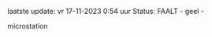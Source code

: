 laatste update: 
vr 17-11-2023  0:54   uur 
Status: FAALT - geel - 
<div class="service Y">microstation</div>